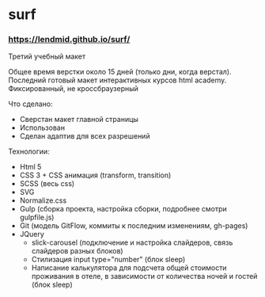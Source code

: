 # surf
### https://lendmid.github.io/surf/

Третий учебный макет 

Общее время верстки около 15 дней (только дни, когда верстал). Последний готовый макет интерактивных курсов html academy. Фиксированный, не кроссбраузерный 

Что сделано: 
- Сверстан макет главной страницы
- Использован
- Сделан адаптив для всех разрешений

Технологии: 
- Html 5
- CSS 3 + CSS анимация (transform, transition)
- SCSS (весь css)
- SVG
- Normalize.css
- Gulp (сборка проекта, настройка сборки, подробнее смотри gulpfile.js)
- Git (модель GitFlow, коммиты к последним изменениям, gh-pages)
- JQuery
  - slick-carousel (подключение и настройка слайдеров, связь слайдеров разных блоков)
  - Стилизация input type="number" (блок sleep)
  - Написание калькулятора для подсчета общей стоимости проживания в отеле, в зависимости от количества ночей и гостей  (блок sleep)
  
